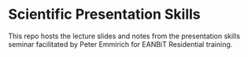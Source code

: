 # Scientific Presentation Skills

This repo hosts the lecture slides and notes from the presentation skills seminar facilitated by Peter Emmirich for EANBiT Residential training.
